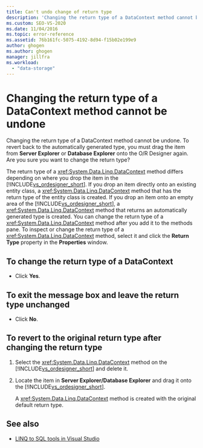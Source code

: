 ```yaml
---
title: Can't undo change of return type
description: 'Changing the return type of a DataContext method cannot be undone. View information about this Visual Studio Object Relational Designer (O/R Designer) message.'
ms.custom: SEO-VS-2020
ms.date: 11/04/2016
ms.topic: error-reference
ms.assetid: 76b161fc-5075-4192-8d94-f15b02e199e9
author: ghogen
ms.author: ghogen
manager: jillfra
ms.workload:
  - "data-storage"
---
```

# Changing the return type of a DataContext method cannot be undone

Changing the return type of a DataContext method cannot be undone. To revert back to the automatically generated type, you must drag the item from **Server Explorer** or **Database Explorer** onto the O/R Designer again. Are you sure you want to change the return type?

The return type of a <xref:System.Data.Linq.DataContext> method differs depending on where you drop the item in the [!INCLUDE[vs_ordesigner_short](../data-tools/includes/vs_ordesigner_short_md.md)]. If you drop an item directly onto an existing entity class, a <xref:System.Data.Linq.DataContext> method that has the return type of the entity class is created. If you drop an item onto an empty area of the [!INCLUDE[vs_ordesigner_short](../data-tools/includes/vs_ordesigner_short_md.md)], a <xref:System.Data.Linq.DataContext> method that returns an automatically generated type is created. You can change the return type of a <xref:System.Data.Linq.DataContext> method after you add it to the methods pane. To inspect or change the return type of a <xref:System.Data.Linq.DataContext> method, select it and click the **Return Type** property in the **Properties** window.

## To change the return type of a DataContext

- Click **Yes**.

## To exit the message box and leave the return type unchanged

- Click **No**.

## To revert to the original return type after changing the return type

1. Select the <xref:System.Data.Linq.DataContext> method on the [!INCLUDE[vs_ordesigner_short](../data-tools/includes/vs_ordesigner_short_md.md)] and delete it.

2. Locate the item in **Server Explorer/Database Explorer** and drag it onto the [!INCLUDE[vs_ordesigner_short](../data-tools/includes/vs_ordesigner_short_md.md)].

    A <xref:System.Data.Linq.DataContext> method is created with the original default return type.

## See also

- [LINQ to SQL tools in Visual Studio](../data-tools/linq-to-sql-tools-in-visual-studio2.md)